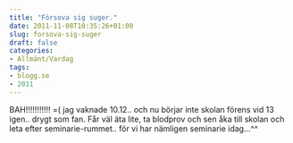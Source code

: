 ```yaml
---
title: "Försova sig suger."
date: 2011-11-08T10:35:26+01:00
slug: forsova-sig-suger
draft: false
categories:
- Allmänt/Vardag
tags:
- blogg.se
- 2011
---
```

BAH!!!!!!!!!!! =( jag vaknade 10.12.. och nu börjar inte skolan förens vid 13 igen.. drygt som fan. Får väl äta lite, ta blodprov och sen åka till skolan och leta efter seminarie-rummet.. för vi har nämligen seminarie idag...^^